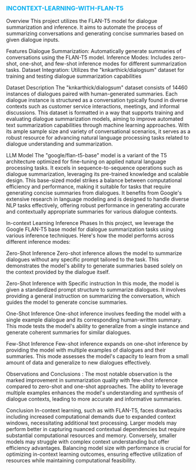 
### <span style="color:#00ADEF;">INCONTEXT-LEARNING-WITH-FLAN-T5</span>
Overview
This project utilizes the FLAN-T5 model for dialogue summarization and inference. It aims to automate the process of summarizing conversations and generating concise summaries based on given dialogue inputs.

Features
Dialogue Summarization: Automatically generate summaries of conversations using the FLAN-T5 model.
Inference Modes: Includes zero-shot, one-shot, and few-shot inference modes for different summarization tasks.
Dataset Integration: Utilizes the "knkarthick/dialogsum" dataset for training and testing dialogue summarization capabilities

Dataset Description
The "knkarthick/dialogsum" dataset consists of 14460 instances of dialogues paired with human-generated summaries. Each dialogue instance is structured as a conversation typically found in diverse contexts such as customer service interactions, meetings, and informal discussions. This dataset is formatted in a way that supports training and evaluating dialogue summarization models, aiming to improve automated text summarization capabilities through machine learning approaches. With its ample sample size and variety of conversational scenarios, it serves as a robust resource for advancing natural language processing tasks related to dialogue understanding and summarization.

LLM Model 
The "google/flan-t5-base" model is a variant of the T5 architecture optimized for fine-tuning on applied natural language processing tasks. It excels in sequence-to-sequence operations such as dialogue summarization, leveraging its pre-trained knowledge and scalable design. This base-sized model strikes a balance between computational efficiency and performance, making it suitable for tasks that require generating concise summaries from dialogues. It benefits from Google's extensive research in language modeling and is designed to handle diverse NLP tasks effectively, offering robust performance in generating accurate and contextually appropriate summaries for various dialogue contexts.

In-context Learning Inference Phases
In this project, we leverage the Google FLAN-T5 base model for dialogue summarization tasks using various inference techniques. Here's how the model performs across different inference modes:

Zero-Shot Inference
Zero-shot inference allows the model to summarize dialogues without any specific prompt tailored to the task. This demonstrates the model's ability to generate summaries based solely on the context provided by the dialogue itself.

Zero-Shot Inference with Specific instruction
In this mode, the model is given a standardized prompt structure to summarize dialogues. It involves providing a general instruction on summarizing the conversation, which guides the model to generate concise summaries.

One-Shot Inference
One-shot inference involves feeding the model with a single example dialogue and its corresponding human-written summary. This mode tests the model's ability to generalize from a single instance and generate coherent summaries for similar dialogues.

Few-Shot Inference
Few-shot inference expands on one-shot inference by providing the model with multiple examples of dialogues and their summaries. This mode assesses the model's capacity to learn from a small amount of data and generalize to new dialogues effectively.

Observations and Conclusions : 
The most notable observation is the marked improvement in summarization quality with few-shot inference compared to zero-shot and one-shot approaches. The ability to leverage multiple examples enhances the model's understanding and synthesis of dialogue contexts, leading to more accurate and informative summaries.

Conclusion
In-context learning, such as with FLAN-T5, faces drawbacks including increased computational demands due to expanded context windows, necessitating additional text processing. Larger models may perform better in capturing nuanced contextual dependencies but require substantial computational resources and memory. Conversely, smaller models may struggle with complex context understanding but offer efficiency advantages. Balancing model size with performance is crucial for optimizing in-context learning outcomes, ensuring effective utilization of resources while maintaining computational feasibility.
